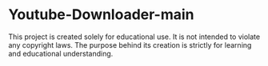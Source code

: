 # Youtube-Downloader-main
This project is created solely for educational use. It is not intended to violate any copyright laws. The purpose behind its creation is strictly for learning and educational understanding.
